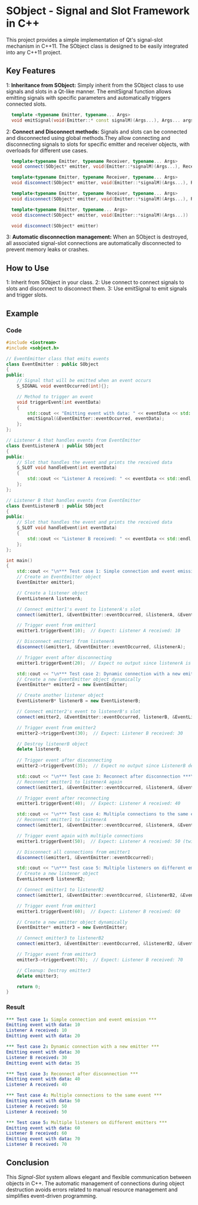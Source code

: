 # SObject - Signal and Slot Framework in C++

This project provides a simple implementation of Qt's signal-slot mechanism in C++11. The SObject class is designed to be easily integrated into any C++11 project.

## Key Features

1: **Inheritance from SObject:** Simply inherit from the SObject class to use signals and slots in a Qt-like manner. The emitSignal function allows emitting signals with specific parameters and automatically     triggers connected slots.
  ```cpp
    template <typename Emitter, typename... Args>
    void emitSignal(void(Emitter::* const signalM)(Args...), Args... args) const
  ```

2: **Connect and Disconnect methods:** Signals and slots can be connected and disconnected using global methods.They allow connecting and disconnecting signals to slots for specific emitter and receiver objects, with overloads for different use cases.

  ```cpp
    template<typename Emitter, typename Receiver, typename... Args>
    void connect(SObject* emitter, void(Emitter::*signalM)(Args...), Receiver* receiver, void(Receiver::*slotM)(Args...))
  ```
  ```cpp
    template<typename Emitter, typename Receiver, typename... Args>
    void disconnect(SObject* emitter, void(Emitter::*signalM)(Args...), Receiver* receiver, void(Receiver::*slotM)(Args...))
  ```
  ```cpp
    template<typename Emitter, typename Receiver, typename... Args>
    void disconnect(SObject* emitter, void(Emitter::*signalM)(Args...), Receiver* receiver)
  ```
  ```cpp
    template<typename Emitter, typename... Args>
    void disconnect(SObject* emitter, void(Emitter::*signalM)(Args...))
  ```
  ```cpp
    void disconnect(SObject* emitter)
  ```

3: **Automatic disconnection management:** When an SObject is destroyed, all associated signal-slot connections are automatically disconnected to prevent memory leaks or crashes.

## How to Use

1: Inherit from SObject in your class.
2: Use connect to connect signals to slots and disconnect to disconnect them.
3: Use emitSignal to emit signals and trigger slots.

## Example

### Code

```cpp
#include <iostream>
#include <sobject.h>

// EventEmitter class that emits events
class EventEmitter : public SObject
{
public:
    // Signal that will be emitted when an event occurs
    S_SIGNAL void eventOccurred(int){};

    // Method to trigger an event
    void triggerEvent(int eventData)
    {
        std::cout << "Emitting event with data: " << eventData << std::endl;
        emitSignal(&EventEmitter::eventOccurred, eventData);
    };
};

// Listener A that handles events from EventEmitter
class EventListenerA : public SObject
{
public:
    // Slot that handles the event and prints the received data
    S_SLOT void handleEvent(int eventData)
    {
        std::cout << "Listener A received: " << eventData << std::endl;
    };
};

// Listener B that handles events from EventEmitter
class EventListenerB : public SObject
{
public:
    // Slot that handles the event and prints the received data
    S_SLOT void handleEvent(int eventData)
    {
        std::cout << "Listener B received: " << eventData << std::endl;
    };
};

int main()
{
    std::cout << "\n*** Test case 1: Simple connection and event emission ***\n";
    // Create an EventEmitter object
    EventEmitter emitter1;

    // Create a listener object
    EventListenerA listenerA;

    // Connect emitter1's event to listenerA's slot
    connect(&emitter1, &EventEmitter::eventOccurred, &listenerA, &EventListenerA::handleEvent);

    // Trigger event from emitter1
    emitter1.triggerEvent(10);  // Expect: Listener A received: 10

    // Disconnect emitter1 from listenerA
    disconnect(&emitter1, &EventEmitter::eventOccurred, &listenerA);

    // Trigger event after disconnecting
    emitter1.triggerEvent(20);  // Expect no output since listenerA is disconnected

    std::cout << "\n*** Test case 2: Dynamic connection with a new emitter ***\n";
    // Create a new EventEmitter object dynamically
    EventEmitter* emitter2 = new EventEmitter;

    // Create another listener object
    EventListenerB* listenerB = new EventListenerB;

    // Connect emitter2's event to listenerB's slot
    connect(emitter2, &EventEmitter::eventOccurred, listenerB, &EventListenerB::handleEvent);

    // Trigger event from emitter2
    emitter2->triggerEvent(30);  // Expect: Listener B received: 30

    // Destroy listenerB object
    delete listenerB;
    
    // Trigger event after disconnecting
    emitter2->triggerEvent(35);  // Expect no output since ListenerB destroyed

    std::cout << "\n*** Test case 3: Reconnect after disconnection ***\n";
    // Reconnect emitter1 to listenerA again
    connect(&emitter1, &EventEmitter::eventOccurred, &listenerA, &EventListenerA::handleEvent);

    // Trigger event after reconnecting
    emitter1.triggerEvent(40);  // Expect: Listener A received: 40

    std::cout << "\n*** Test case 4: Multiple connections to the same event ***\n";
    // Reconnect emitter1 to listenerA
    connect(&emitter1, &EventEmitter::eventOccurred, &listenerA, &EventListenerA::handleEvent);

    // Trigger event again with multiple connections
    emitter1.triggerEvent(50);  // Expect: Listener A received: 50 (twice, once per connection)

    // Disconnect all connections from emitter1
    disconnect(&emitter1, &EventEmitter::eventOccurred);

    std::cout << "\n*** Test case 5: Multiple listeners on different emitters ***\n";
    // Create a new listener object
    EventListenerB listenerB2;

    // Connect emitter1 to listenerB2
    connect(&emitter1, &EventEmitter::eventOccurred, &listenerB2, &EventListenerB::handleEvent);

    // Trigger event from emitter1
    emitter1.triggerEvent(60);  // Expect: Listener B received: 60

    // Create a new emitter object dynamically
    EventEmitter* emitter3 = new EventEmitter;

    // Connect emitter3 to listenerB2
    connect(emitter3, &EventEmitter::eventOccurred, &listenerB2, &EventListenerB::handleEvent);

    // Trigger event from emitter3
    emitter3->triggerEvent(70);  // Expect: Listener B received: 70

    // Cleanup: Destroy emitter3
    delete emitter3;

    return 0;
}
```

### Result

```yaml
*** Test case 1: Simple connection and event emission ***
Emitting event with data: 10
Listener A received: 10
Emitting event with data: 20

*** Test case 2: Dynamic connection with a new emitter ***
Emitting event with data: 30
Listener B received: 30
Emitting event with data: 35

*** Test case 3: Reconnect after disconnection ***
Emitting event with data: 40
Listener A received: 40

*** Test case 4: Multiple connections to the same event ***
Emitting event with data: 50
Listener A received: 50
Listener A received: 50

*** Test case 5: Multiple listeners on different emitters ***
Emitting event with data: 60
Listener B received: 60
Emitting event with data: 70
Listener B received: 70
```

## Conclusion

This *Signal-Slot* system allows elegant and flexible communication between objects in C++. The automatic management of connections during object destruction avoids errors related to manual resource management and simplifies event-driven programming.
